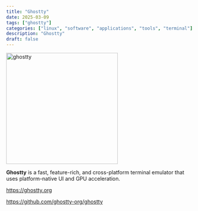 ```yaml
---
title: "Ghostty"
date: 2025-03-09
tags: ["ghostty"]
categories: ["linux", "software", "applications", "tools", "terminal"]
description: "Ghostty"
draft: false
---
```


<img src="https://ghostty.org/_next/static/media/ghostty-wordmark.6a43fa21.svg" alt="ghostty" width="300" height="300">

**Ghostty** is a fast, feature-rich, and cross-platform terminal emulator that uses platform-native UI and GPU acceleration.

https://ghostty.org

https://github.com/ghostty-org/ghostty
